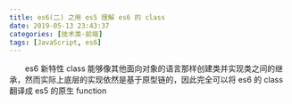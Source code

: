```yaml
---
title: es6(二) 之用 es5 理解 es6 的 class
date: 2019-05-13 23:43:37
categories: [技术类-前端]
tags: [JavaScript, es6]
---
```

&emsp;&emsp;es6 新特性 class 能够像其他面向对象的语言那样创建类并实现类之间的继承，然而实际上底层的实现依然是基于原型链的，因此完全可以将 es6 的 class 翻译成 es5 的原生 function